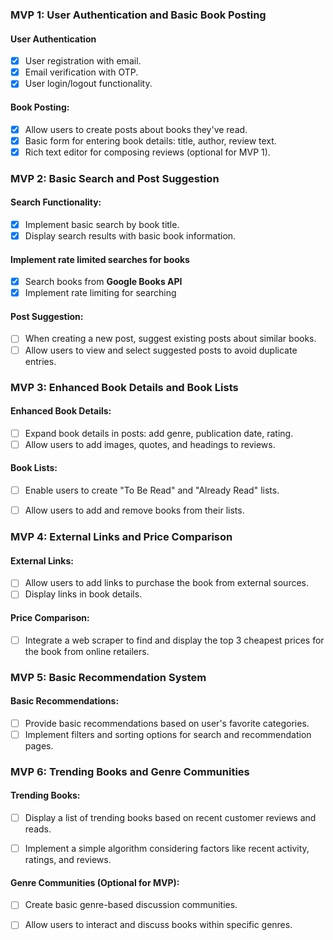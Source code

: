 ### MVP 1: User Authentication and Basic Book Posting

#### User Authentication

  - [x] User registration with email.
  - [x] Email verification with OTP.
  - [x] User login/logout functionality.

#### Book Posting:
- [x] Allow users to create posts about books they've read.
- [x] Basic form for entering book details: title, author, review text.
- [x] Rich text editor for composing reviews (optional for MVP 1).

### MVP 2: Basic Search and Post Suggestion

#### Search Functionality:
- [x] Implement basic search by book title.
- [x] Display search results with basic book information.

#### Implement rate limited searches for books
- [x] Search books from **Google Books API**
- [x] Implement rate limiting for searching

#### Post Suggestion:
- [ ] When creating a new post, suggest existing posts about similar books.
- [ ] Allow users to view and select suggested posts to avoid duplicate entries.

### MVP 3: Enhanced Book Details and Book Lists

#### Enhanced Book Details:
- [ ] Expand book details in posts: add genre, publication date, rating.
- [ ] Allow users to add images, quotes, and headings to reviews.

#### Book Lists:
- [ ] Enable users to create "To Be Read" and "Already Read" lists.
- [ ] Allow users to add and remove books from their lists.


### MVP 4: External Links and Price Comparison

#### External Links:
- [ ] Allow users to add links to purchase the book from external sources.
- [ ] Display links in book details.

#### Price Comparison:
- [ ] Integrate a web scraper to find and display the top 3 cheapest prices for the book from online retailers.


### MVP 5: Basic Recommendation System

#### Basic Recommendations:
- [ ] Provide basic recommendations based on user's favorite categories.
- [ ] Implement filters and sorting options for search and recommendation pages.

### MVP 6: Trending Books and Genre Communities

#### Trending Books:
- [ ] Display a list of trending books based on recent customer reviews and reads.
- [ ] Implement a simple algorithm considering factors like recent activity, ratings, and reviews.


#### Genre Communities (Optional for MVP):
- [ ] Create basic genre-based discussion communities.
- [ ] Allow users to interact and discuss books within specific genres.

